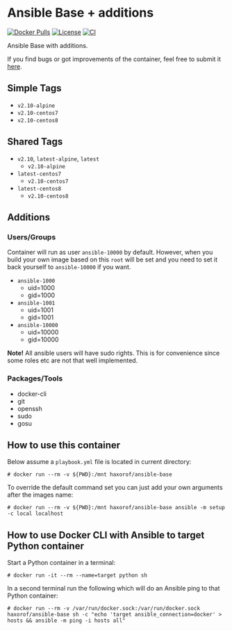 # Ansible Base + additions

[![Docker Pulls](https://img.shields.io/docker/pulls/haxorof/ansible-base)](https://hub.docker.com/r/haxorof/ansible-base/)
[![License](https://img.shields.io/github/license/haxorof/docker-ansible-base)](https://hub.docker.com/r/haxorof/ansible-base/)
[![CI](https://github.com/haxorof/docker-ansible-base/workflows/CI/badge.svg)](https://github.com/haxorof/docker-ansible-base/actions?query=workflow%3ACI)

Ansible Base with additions.

If you find bugs or got improvements of the container, feel free to submit it [here](https://github.com/haxorof/docker-ansible-base/issues).

## Simple Tags

- `v2.10-alpine`
- `v2.10-centos7`
- `v2.10-centos8`

## Shared Tags

- `v2.10`, `latest-alpine`, `latest`
  - `v2.10-alpine`
- `latest-centos7`
  - `v2.10-centos7`
- `latest-centos8`
  - `v2.10-centos8`


## Additions

### Users/Groups

Container will run as user `ansible-10000` by default. However, when you build your own image based on this `root` will be set and you need to set it back yourself to `ansible-10000` if you want.

- `ansible-1000`
  - uid=1000
  - gid=1000
- `ansible-1001`
  - uid=1001
  - gid=1001
- `ansible-10000`
  - uid=10000
  - gid=10000

**Note!** All ansible users will have sudo rights. This is for convenience since some roles etc are not that well implemented.

### Packages/Tools

- docker-cli
- git
- openssh
- sudo
- gosu

## How to use this container

Below assume a `playbook.yml` file is located in current directory:

```console
# docker run --rm -v ${PWD}:/mnt haxorof/ansible-base
```

To override the default command set you can just add your own arguments after the images name:

```console
# docker run --rm -v ${PWD}:/mnt haxorof/ansible-base ansible -m setup -c local localhost
```

## How to use Docker CLI with Ansible to target Python container

Start a Python container in a terminal:

```console
# docker run -it --rm --name=target python sh
```

In a second terminal run the following which will do an Ansible ping to that Python container:

```console
# docker run --rm -v /var/run/docker.sock:/var/run/docker.sock haxorof/ansible-base sh -c "echo 'target ansible_connection=docker' > hosts && ansible -m ping -i hosts all"
```
